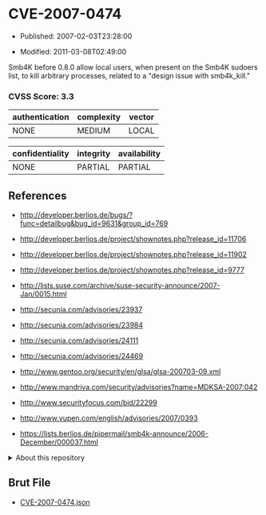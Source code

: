 # CVE-2007-0474

- Published: 2007-02-03T23:28:00

- Modified: 2011-03-08T02:49:00

Smb4K before 0.8.0 allow local users, when present on the Smb4K sudoers list, to kill arbitrary processes, related to a "design issue with smb4k_kill."

### CVSS Score: **3.3**

| authentication | complexity | vector |
| --- | --- | --- |
| NONE | MEDIUM | LOCAL |

| confidentiality | integrity | availability |
| --- | --- | --- |
| NONE | PARTIAL | PARTIAL |

## References

* http://developer.berlios.de/bugs/?func=detailbug&bug_id=9631&group_id=769

* http://developer.berlios.de/project/shownotes.php?release_id=11706

* http://developer.berlios.de/project/shownotes.php?release_id=11902

* http://developer.berlios.de/project/shownotes.php?release_id=9777

* http://lists.suse.com/archive/suse-security-announce/2007-Jan/0015.html

* http://secunia.com/advisories/23937

* http://secunia.com/advisories/23984

* http://secunia.com/advisories/24111

* http://secunia.com/advisories/24469

* http://www.gentoo.org/security/en/glsa/glsa-200703-09.xml

* http://www.mandriva.com/security/advisories?name=MDKSA-2007:042

* http://www.securityfocus.com/bid/22299

* http://www.vupen.com/english/advisories/2007/0393

* https://lists.berlios.de/pipermail/smb4k-announce/2006-December/000037.html

<details>
<summary>About this repository</summary> 

  This repository is part of the project [Live Hack CVE](https://github.com/Live-Hack-CVE). Main website can be found [www.live-hack.org](https://www.live-hack.org) 
  
  Made by [Sn0wAlice](https://github.com/Sn0wAlice) for the people that care about security and need to have a feed of the latest CVEs. Hope you enjoy it, don't forget to star the repo and follow me on [Twitter](https://twitter.com/Sn0wAlice) and [Github](https://github.com/Sn0wAlice). And that is my [personnal website](https://www.alice-snow.me/)

  - [Home Page](https://github.com/Live-Hack-CVE)
  - [Framework](https://github.com/Live-Hack-CVE/cve-framework)
  - [CVE database](https://github.com/Live-Hack-CVE/full_database)
  - [Changelog](https://github.com/Live-Hack-CVE/Changelog)
</details>

## Brut File

* [CVE-2007-0474.json](https://raw.githubusercontent.com/Live-Hack-CVE/full_database/main/cves/2007/CVE-2007-0474.json)


